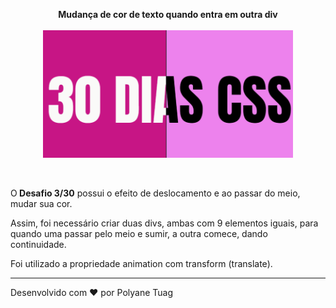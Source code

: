<p align="center"><strong>Mudança de cor de texto quando entra em outra div</strong><br><br>
  <img width= '400' src="../.github/gifts/Dia3.gif">
</p><br>

 <p>O<strong> Desafio 3/30</strong> possui o efeito de deslocamento e ao passar do meio, mudar sua cor.

 Assim, foi necessário criar duas divs, ambas com 9 elementos iguais, para quando uma passar pelo meio e sumir, a outra comece, dando continuidade.

 Foi utilizado a propriedade animation com transform (translate).

 
 ---
Desenvolvido com ❤ por Polyane Tuag
 </p>